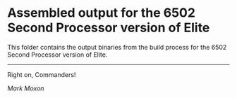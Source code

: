 # Assembled output for the 6502 Second Processor version of Elite

This folder contains the output binaries from the build process for the 6502 Second Processor version of Elite.

---

Right on, Commanders!

_Mark Moxon_